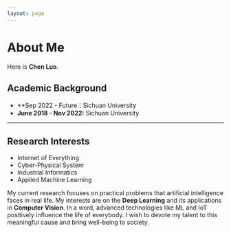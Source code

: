 ```yaml
---
layout: page
---
```


# About Me

Here is **Chen Luo**.

## Academic Background

- **Sep 2022 - Future：Sichuan University
- **June 2018 - Nov 2022:** Sichuan University

---

## Research Interests

- Internet of Everything
- Cyber-Physical System
- Industrial Informatics
- Applied Machine Learning

My current research focuses on practical problems that artificial intelligence faces in real life. My interests are on the **Deep Learning** and its applications in **Computer Vision**. In a word, advanced technologies like ML and IoT positively influence the life of everybody.  I wish to devote my talent to this meaningful cause and bring well-being to society.

